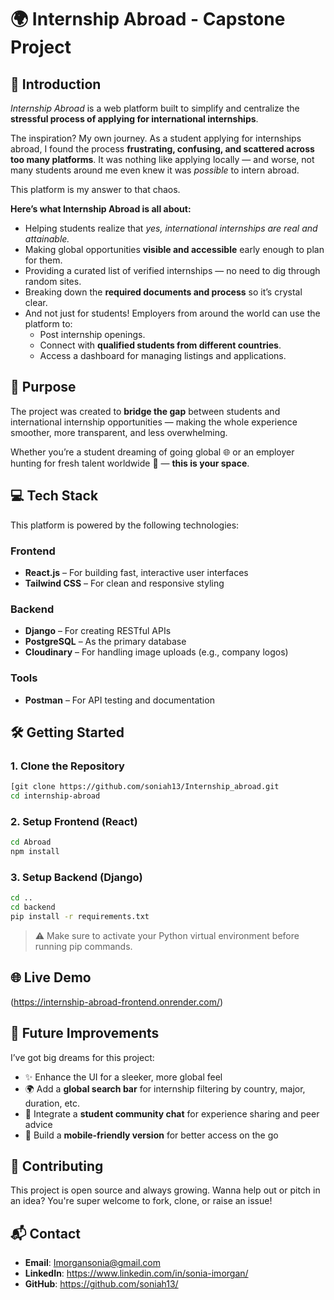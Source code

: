 
# 🌍 Internship Abroad - Capstone Project

## 🚀 Introduction

*Internship Abroad* is a web platform built to simplify and centralize the **stressful process of applying for international internships**.

The inspiration? My own journey. As a student applying for internships abroad, I found the process **frustrating, confusing, and scattered across too many platforms**. It was nothing like applying locally — and worse, not many students around me even knew it was *possible* to intern abroad.

This platform is my answer to that chaos.

**Here’s what Internship Abroad is all about:**

* Helping students realize that *yes, international internships are real and attainable.*
* Making global opportunities **visible and accessible** early enough to plan for them.
* Providing a curated list of verified internships — no need to dig through random sites.
* Breaking down the **required documents and process** so it’s crystal clear.
* And not just for students! Employers from around the world can use the platform to:
  * Post internship openings.
  * Connect with **qualified students from different countries**.
  * Access a dashboard for managing listings and applications.

## 🎯 Purpose

The project was created to **bridge the gap** between students and international internship opportunities — making the whole experience smoother, more transparent, and less overwhelming.

Whether you’re a student dreaming of going global 🌐 or an employer hunting for fresh talent worldwide 🌱 — **this is your space**.

## 💻 Tech Stack

This platform is powered by the following technologies:

### Frontend

* **React.js** – For building fast, interactive user interfaces
* **Tailwind CSS** – For clean and responsive styling

### Backend

* **Django** – For creating RESTful APIs
* **PostgreSQL** – As the primary database
* **Cloudinary** – For handling image uploads (e.g., company logos)

### Tools

* **Postman** – For API testing and documentation

## 🛠️ Getting Started

### 1. Clone the Repository

```bash
[git clone https://github.com/soniah13/Internship_abroad.git
cd internship-abroad
```

### 2. Setup Frontend (React)

```bash
cd Abroad
npm install
```

### 3. Setup Backend (Django)

```bash
cd ..
cd backend
pip install -r requirements.txt
```

> ⚠️ Make sure to activate your Python virtual environment before running pip commands.

## 🌐 Live Demo

(https://internship-abroad-frontend.onrender.com/)

## 🧠 Future Improvements

I’ve got big dreams for this project:

* ✨ Enhance the UI for a sleeker, more global feel
* 🌍 Add a **global search bar** for internship filtering by country, major, duration, etc.
* 💬 Integrate a **student community chat** for experience sharing and peer advice
* 📱 Build a **mobile-friendly version** for better access on the go

## 🙌 Contributing

This project is open source and always growing. Wanna help out or pitch in an idea?
You're super welcome to fork, clone, or raise an issue!

## 📬 Contact

* **Email**: Imorgansonia@gmail.com
* **LinkedIn**: https://www.linkedin.com/in/sonia-imorgan/
* **GitHub**: https://github.com/soniah13/
